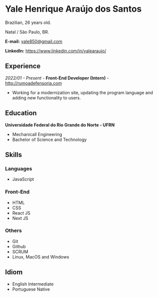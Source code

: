# Yale Henrique Araújo dos Santos
Brazilian, 26 years old.

Natal / São Paulo, BR.

**E-mail:** [yale850@gmail.com](mailto:yale850@gmail.com)

**LinkedIn:** https://www.linkedin.com/in/yalearaujo/

## Experience

*2022/01 - Present* - **Front-End Developer (Intern)** - http://rumoadefensoria.com
* Working for a modernization site, updating the program language and adding new functionality to users.

## Education

**Universidade Federal do Rio Grande do Norte - UFRN** 

* Mechanicall Engineering
* Bachelor of Science and Technology

## Skills

### Languages

* JavaScript

### Front-End
* HTML
* CSS
* React JS
* Next JS

### Others
* Git
* Github
* SCRUM
* Linux, MacOS and Windows

## Idiom
* English Intermediate
* Portuguese Native
